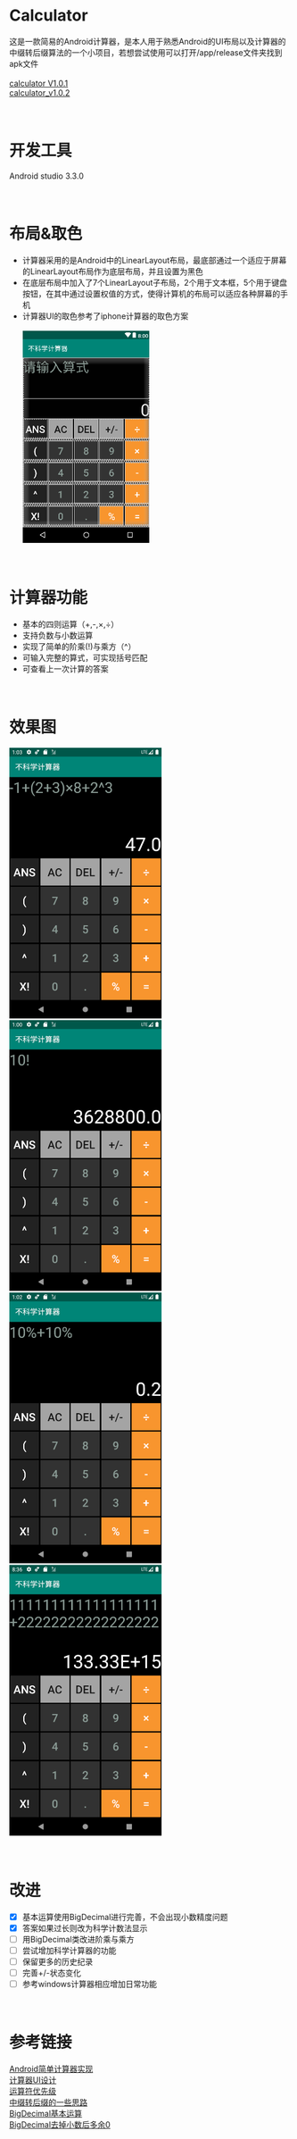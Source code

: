 # Calculator
这是一款简易的Android计算器，是本人用于熟悉Android的UI布局以及计算器的中缀转后缀算法的一个小项目，若想尝试使用可以打开/app/release文件夹找到apk文件<br/><br/>
[calculator V1.0.1](https://github.com/PCSKY/Calculator/blob/master/app/release/calculator_V1.0_C1release.apk)
<br/>
[calculator_v1.0.2](https://github.com/PCSKY/Calculator/blob/master/app/release/calculator_V1.0_C2release.apk)
<br/><br/><br/>
# 开发工具
Android studio 3.3.0
<br/><br/><br/>
# 布局&取色
* 计算器采用的是Android中的LinearLayout布局，最底部通过一个适应于屏幕的LinearLayout布局作为底层布局，并且设置为黑色
* 在底层布局中加入了7个LinearLayout子布局，2个用于文本框，5个用于键盘按钮，在其中通过设置权值的方式，使得计算机的布局可以适应各种屏幕的手机
* 计算器UI的取色参考了iphone计算器的取色方案<br/><br/>
![计算器UI](https://github.com/PCSKY/Calculator/blob/master/img/calculatorUI.png)
<br/><br/><br/>
# 计算器功能
* 基本的四则运算（+,-,×,÷）
* 支持负数与小数运算
* 实现了简单的阶乘(!)与乘方（^）
* 可输入完整的算式，可实现括号匹配
* 可查看上一次计算的答案
<br/><br/><br/>
# 效果图
![普通四则运算](https://github.com/PCSKY/Calculator/blob/master/img/runTest1.png)
![阶乘](https://github.com/PCSKY/Calculator/blob/master/img/runTest2.png)
![百分号](https://github.com/PCSKY/Calculator/blob/master/img/runTest3.png)
![大数计算](https://github.com/PCSKY/Calculator/blob/master/img/runTest4.png)
<br/><br/><br/>
# 改进
- [x] 基本运算使用BigDecimal进行完善，不会出现小数精度问题
- [x] 答案如果过长则改为科学计数法显示
- [ ] 用BigDecimal类改进阶乘与乘方
- [ ] 尝试增加科学计算器的功能  
- [ ] 保留更多的历史纪录
- [ ] 完善+/-状态变化
- [ ] 参考windows计算器相应增加日常功能
<br/><br/><br/>
# 参考链接
[Android简单计算器实现](https://blog.csdn.net/sakurakider/article/details/76283801) <br/>
[计算器UI设计](http://www.sj33.cn/digital/uisj/201609/46378.html) <br/>
[运算符优先级](https://baike.baidu.com/item/运算符优先级/4752611?fr=aladdin#2) <br/>
[中缀转后缀的一些思路](https://blog.csdn.net/BaiBai_Yazi/article/details/83215521) <br/>
[BigDecimal基本运算](https://blog.csdn.net/haiyinshushe/article/details/82721234) <br/>
[BigDecimal去掉小数后多余0](https://blog.csdn.net/qq_33157666/article/details/79585225) <br/>
